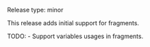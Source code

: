 Release type: minor

This release adds initial support for fragments.

TODO:
    - Support variables usages in fragments.

